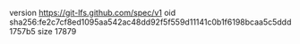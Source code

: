 version https://git-lfs.github.com/spec/v1
oid sha256:fe2c7cf8ed1095aa542ac48dd92f5f559d11141c0b1f6198bcaa5c5ddd1757b5
size 17879

